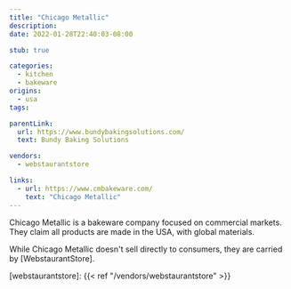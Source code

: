 ```yaml
---
title: "Chicago Metallic"
description:
date: 2022-01-28T22:40:03-08:00

stub: true

categories:
  - kitchen
  - bakeware
origins:
  - usa
tags:

parentLink:
  url: https://www.bundybakingsolutions.com/
  text: Bundy Baking Solutions

vendors:
  - webstaurantstore

links:
  - url: https://www.cmbakeware.com/
    text: "Chicago Metallic"
---
```


Chicago Metallic is a bakeware company focused on commercial markets. They claim
all products are made in the USA, with global materials.

While Chicago Metallic doesn't sell directly to consumers, they are carried by
[WebstaurantStore].

[webstaurantstore]: {{< ref "/vendors/webstaurantstore" >}}

